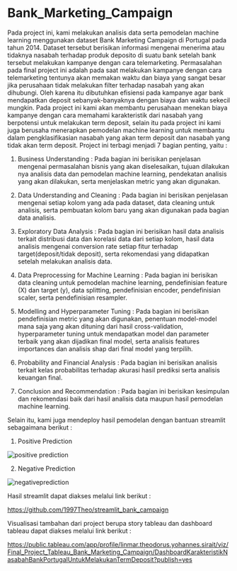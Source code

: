 # Bank_Marketing_Campaign
Pada project ini, kami melakukan analisis data serta pemodelan machine learning menggunakan dataset Bank Marketing Campaign di Portugal pada tahun 2014. Dataset tersebut berisikan informasi mengenai menerima atau tidaknya nasabah terhadap produk deposito di suatu bank setelah bank tersebut melakukan kampanye dengan cara telemarketing. Permasalahan pada final project ini adalah pada saat melakukan kampanye dengan cara telemarketing tentunya akan memakan waktu dan biaya yang sangat besar jika perusahaan tidak melakukan filter terhadap nasabah yang akan dihubungi. Oleh karena itu dibutuhkan efisiensi pada kampanye agar bank mendapatkan deposit sebanyak-banyaknya dengan biaya dan waktu sekecil mungkin. Pada project ini kami akan membantu perusahaan menekan biaya kampanye dengan cara memahami karakteristik dari nasabah yang berpotensi untuk melakukan term deposit, selain itu pada project ini kami juga berusaha menerapkan pemodelan machine learning untuk membantu dalam pengklasifikasian nasabah yang akan term deposit dan nasabah yang tidak akan term deposit. Project ini terbagi menjadi 7 bagian penting, yaitu :

1. Business Understanding : Pada bagian ini berisikan penjelasan mengenai permasalahan bisnis yang akan diselesaikan, tujuan dilakukan nya analisis data dan pemodelan machine learning, pendekatan analisis yang akan dilakukan, serta menjelaskan metric yang akan digunakan.

2. Data Understanding and Cleaning : Pada bagian ini berisikan penjelasan mengenai setiap kolom yang ada pada dataset, data cleaning untuk analisis, serta pembuatan kolom baru yang akan digunakan pada bagian data analisis.

3. Exploratory Data Analysis : Pada bagian ini berisikan hasil data analisis terkait distribusi data dan korelasi data dari setiap kolom, hasil data analisis mengenai conversion rate setiap fitur terhadap target(deposit/tidak deposit), serta rekomendasi yang didapatkan setelah melakukan analisis data.

4. Data Preprocessing for Machine Learning : Pada bagian ini berisikan data cleaning untuk pemodelan machine learning, pendefinisian feature (X) dan target (y), data splitting, pendefinisian encoder, pendefinisian scaler, serta pendefinisian resampler.

5. Modelling and Hyperparameter Tuning : Pada bagian ini berisikan pendefinisian metric yang akan digunakan, penentuan model-model mana saja yang akan dituning dari hasil cross-validation, hyperparameter tuning untuk mendapatkan model dan parameter terbaik yang akan dijadikan final model, serta analisis features importances dan analisis shap dari final model yang terpilih.

6. Probability and Financial Analysis : Pada bagian ini berisikan analisis terkait kelas probabilitas terhadap akurasi hasil prediksi serta analisis keuangan final.

7. Conclusion and Recommendation : Pada bagian ini berisikan kesimpulan dan rekomendasi baik dari hasil analisis data maupun hasil pemodelan machine learning.

Selain itu, kami juga mendeploy hasil pemodelan dengan bantuan streamlit sebagaimana berikut :

1. Positive Prediction

![positive prediction](https://github.com/1997Theo/Bank_Marketing_Campaign/assets/134950701/34fcab00-9562-4ffc-8851-5761058ba722)


2. Negative Prediction

![negativeprediction](https://github.com/1997Theo/Bank_Marketing_Campaign/assets/134950701/507d66f9-7667-4507-86ea-1c23fd1bcfb7)


Hasil streamlit dapat diakses melalui link berikut :

https://github.com/1997Theo/streamlit_bank_campaign

Visualisasi tambahan dari project berupa story tableau dan dashboard tableau dapat diakses melalui link berikut :

https://public.tableau.com/app/profile/linmar.theodorus.yohannes.sirait/viz/Final_Project_Tableau_Bank_Marketing_Campaign/DashboardKarakteristikNasabahBankPortugalUntukMelakukanTermDeposit?publish=yes
